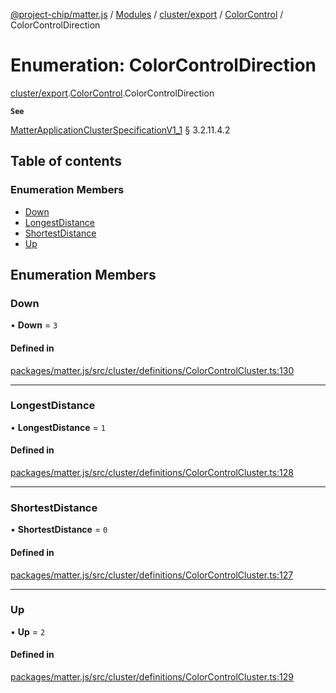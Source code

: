 [@project-chip/matter.js](../README.md) / [Modules](../modules.md) / [cluster/export](../modules/cluster_export.md) / [ColorControl](../modules/cluster_export.ColorControl.md) / ColorControlDirection

# Enumeration: ColorControlDirection

[cluster/export](../modules/cluster_export.md).[ColorControl](../modules/cluster_export.ColorControl.md).ColorControlDirection

**`See`**

[MatterApplicationClusterSpecificationV1_1](../interfaces/spec_export.MatterApplicationClusterSpecificationV1_1.md) § 3.2.11.4.2

## Table of contents

### Enumeration Members

- [Down](cluster_export.ColorControl.ColorControlDirection.md#down)
- [LongestDistance](cluster_export.ColorControl.ColorControlDirection.md#longestdistance)
- [ShortestDistance](cluster_export.ColorControl.ColorControlDirection.md#shortestdistance)
- [Up](cluster_export.ColorControl.ColorControlDirection.md#up)

## Enumeration Members

### Down

• **Down** = ``3``

#### Defined in

[packages/matter.js/src/cluster/definitions/ColorControlCluster.ts:130](https://github.com/project-chip/matter.js/blob/16d5b0d/packages/matter.js/src/cluster/definitions/ColorControlCluster.ts#L130)

___

### LongestDistance

• **LongestDistance** = ``1``

#### Defined in

[packages/matter.js/src/cluster/definitions/ColorControlCluster.ts:128](https://github.com/project-chip/matter.js/blob/16d5b0d/packages/matter.js/src/cluster/definitions/ColorControlCluster.ts#L128)

___

### ShortestDistance

• **ShortestDistance** = ``0``

#### Defined in

[packages/matter.js/src/cluster/definitions/ColorControlCluster.ts:127](https://github.com/project-chip/matter.js/blob/16d5b0d/packages/matter.js/src/cluster/definitions/ColorControlCluster.ts#L127)

___

### Up

• **Up** = ``2``

#### Defined in

[packages/matter.js/src/cluster/definitions/ColorControlCluster.ts:129](https://github.com/project-chip/matter.js/blob/16d5b0d/packages/matter.js/src/cluster/definitions/ColorControlCluster.ts#L129)
